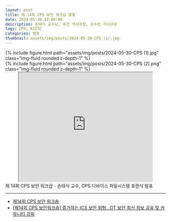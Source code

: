 ```yaml
---
layout: post
title: 제 14회 CPS 보안 워크샵 발표
date: 2024-05-30 13:00:00
description: 손태식 교수님, 유건 석사과정, 오수빈 석사과정
tags: CPS, KIISC
categories: 발표
thumbnail: assets/img/posts/2024-05-30-CPS (1).jpg
---
```


<div class="row mt-3">
    <div class="col-sm mt-3 mt-md-0">
        {% include figure.html path="assets/img/posts/2024-05-30-CPS (1).jpg" class="img-fluid rounded z-depth-1" %}
    </div>
</div>
<div class="row mt-3">
    <div class="col-sm mt-3 mt-md-0">
        {% include figure.html path="assets/img/posts/2024-05-30-CPS (2).png" class="img-fluid rounded z-depth-1" %}
    </div>
</div>
<div class="row mt-3">
    <div class="col-sm mt-3 mt-md-0">
        <iframe style="display: block; margin: auto;" width="420" height="345" src="https://www.youtube.com/embed/Gn55iLuwNWs">
        </iframe>
    </div>
</div>
<div class="caption">
제 14회 CPS 보안 워크샵 - 손태식 교수, CPS 디바이스 파일시스템 포렌식 발표
</div>


<hr>

- [제14회 CPS 보안 워크숍](https://kiisc.or.kr/bbs/pe/article/3524)
- [[제14회 CPS 보안워크숍] 증가하는 ICS 보안 위협...OT 보안 최신 정보 공유 및 커뮤니티 강화](https://www.dailysecu.com/news/articleView.html?idxno=156469)
